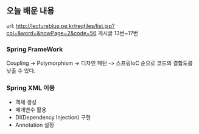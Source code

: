 ## 오늘 배운 내용
url: http://lectureblue.pe.kr/reqtiles/list.jsp?col=&word=&nowPage=2&code=56
게시글 13번~17번

### Spring FrameWork
Coupling -> Polymorphism -> 디자인 패턴 -> 스프링IoC 순으로 코드의 결합도를 낮출 수 있다.

### Spring XML 이용
- 객체 생성
- 매개변수 활용
- DI(Dependency Injection) 구현
- Annotation 설정
